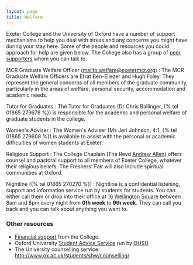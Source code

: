 ```yaml
---
layout: page
title: Welfare
---
```


Exeter College and the University of Oxford have a number of support
mechanisms to help you deal with stress and any concerns you might have during your
stay here. Some of the people and resources you could approach for help are given
below. The College also has a group of [peer supporters](/peer-supporters) whom
you can talk to.

MCR Graduate Welfare Officer (<mailto:welfare@exetermcr.org>)
: The MCR Graduate Welfare Officers are
  Efrat Ben-Eliezer and Hugh Foley. They represent the
  general concerns of all members of the graduate community, particularly
  in the areas of welfare, personal security, accommodation and academic needs.
  
Tutor for Graduates
: The Tutor for Graduates (Dr Chris Ballinger, {% tel 01865 279678 %})
  is responsible for the academic and personal welfare of graduate students in the college.
  
Women's Adviser
: The Women's Adviser (Ms Jeri Johnson, 4:1, {% tel 01865 279608 %}) is available to assist
  with the personal or academic difficulties of women students at Exeter.
  
Religious Support
: The College Chaplain (The Revd
  [Andrew Allen](mailto:andrew.allen@exeter.ox.ac.uk)) offers counsel and pastoral support
  to all members of Exeter College, whatever their religious beliefs. The Freshers' Fair
  will also include spiritual communities at Oxford.
  
Nightline ({% tel 01865 270270 %})
: Nightline is a confidential listening, support and information service run by students
 for students. You can either call them or drop into their office at
 [16 Wellington Square](https://maps.google.co.uk/maps?q=16+Wellington+Square,+Oxford&hl=en&sll=51.749229,-1.247588&sspn=0.123918,0.261955&oq=16+Welling&t=h&hnear=16+Wellington+Square,+Oxford+OX1,+United+Kingdom&z=16)
 between 8am and 8pm every night from **0th week** to **9th week**. They can call you back
 and you can talk about anything you want to.

### Other resources

* [Financial support](http://www.exeter.ox.ac.uk/currentstudents/finance/)
  from the College.
* Oxford University [Student Advice Service](http://ousu.org/advice/student-advice-service/) run by
<abbr title="Oxford University Student Union">OUSU</abbr>
* The University counselling service:
<http://www.ox.ac.uk/students/shw/counselling/>
